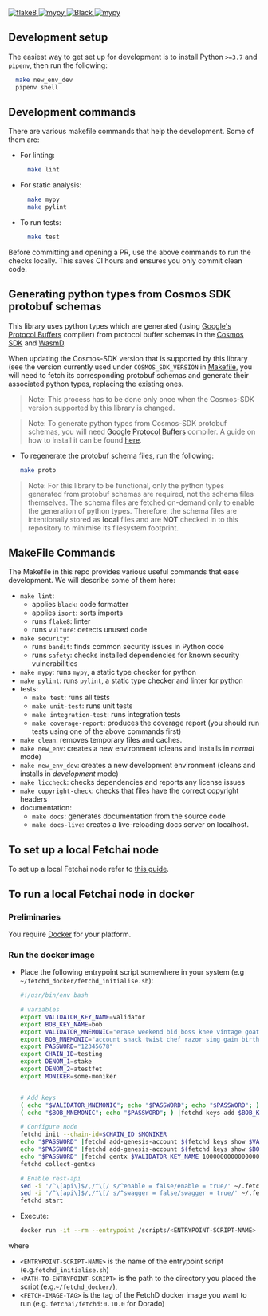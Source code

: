 [comment]: <> (  <a href="">)
[comment]: <> (    <img alt="Codecov" src="https://img.shields.io/codecov/c/github/fetchai/cosmpy">)
[comment]: <> (  </a>)

  <a href="https://img.shields.io/badge/lint-flake8-blueviolet">
    <img alt="flake8" src="https://img.shields.io/badge/lint-flake8-yellow" >
  </a>
  <a href="https://github.com/python/mypy">
    <img alt="mypy" src="https://img.shields.io/badge/static%20check-mypy-blue">
  </a>
  <a href="https://github.com/psf/black">
    <img alt="Black" src="https://img.shields.io/badge/code%20style-black-black">
  </a>
  <a href="https://github.com/PyCQA/bandit">
    <img alt="mypy" src="https://img.shields.io/badge/security-bandit-lightgrey">
  </a>

## Development setup

The easiest way to get set up for development is to install Python `>=3.7` and `pipenv`, then run the following:

```bash
  make new_env_dev
  pipenv shell
```

## Development commands

There are various makefile commands that help the development. Some of them are:

- For linting:

  ```bash
    make lint
  ```

- For static analysis:

  ```bash
    make mypy
    make pylint
  ```

- To run tests:

  ```bash
    make test
  ```
  
Before committing and opening a PR, use the above commands to run the checks locally. This saves CI hours and ensures you only commit clean code.

## Generating python types from Cosmos SDK protobuf schemas

This library uses python types which are generated (using [Google's Protocol Buffers](https://developers.google.com/protocol-buffers/) compiler) from protocol buffer schemas in the [Cosmos SDK](https://github.com/cosmos/cosmos-sdk) and [WasmD](https://github.com/CosmWasm/wasmd).

When updating the Cosmos-SDK version that is supported by this library (see the version currently used under `COSMOS_SDK_VERSION` in [Makefile](Makefile), you will need to fetch its corresponding protobuf schemas and generate their associated python types, replacing the existing ones.

> Note: This process has to be done only once when the Cosmos-SDK version supported by this library is changed.

> Note: To generate python types from Cosmos-SDK protobuf schemas, you will need [Google Protocol Buffers](https://developers.google.com/protocol-buffers/) compiler. A guide on how to install it can be found [here](https://fetchai.github.io/oef-sdk-python/user/install.html#protobuf-compiler).

- To regenerate the protobuf schema files, run the following:

  ```bash
  make proto
  ```

>Note: For this library to be functional, only the python types generated from protobuf schemas are required, not the schema files themselves.
> The schema files are fetched on-demand only to enable the generation of python types.
> Therefore, the schema files are intentionally stored as **local** files and are **NOT** checked in to this repository to minimise its filesystem footprint.

## MakeFile Commands

The Makefile in this repo provides various useful commands that ease development. We will describe some of them here:

- `make lint`:
  - applies `black`: code formatter
  - applies `isort`: sorts imports
  - runs `flake8`: linter
  - runs `vulture`: detects unused code
- `make security`:
  - runs `bandit`: finds common security issues in Python code
  - runs `safety`: checks installed dependencies for known security vulnerabilities
- `make mypy`: runs `mypy`, a static type checker for python
- `make pylint`: runs `pylint`, a static type checker and linter for python
- tests:
  - `make test`: runs all tests
  - `make unit-test`: runs unit tests
  - `make integration-test`: runs integration tests
  - `make coverage-report`: produces the coverage report (you should run tests using one of the above commands first)
- `make clean`: removes temporary files and caches.
- `make new_env`: creates a new environment (cleans and installs in _normal_ mode)
- `make new_env_dev`: creates a new development environment (cleans and installs in _development_ mode)
- `make liccheck`: checks dependencies and reports any license issues
- `make copyright-check`: checks that files have the correct copyright headers
- documentation:
  - `make docs`: generates documentation from the source code
  - `make docs-live`: creates a live-reloading docs server on localhost.

## To set up a local Fetchai node

To set up a local Fetchai node refer to [this guide](https://docs.fetch.ai/ledger_v2/single-node-network/).

## To run a local Fetchai node in docker

### Preliminaries

You require [Docker](https://docs.docker.com/get-docker/) for your platform.

### Run the docker image

- Place the following entrypoint script somewhere in your system (e.g `~/fetchd_docker/fetchd_initialise.sh`):

  ```bash
  #!/usr/bin/env bash

  # variables
  export VALIDATOR_KEY_NAME=validator
  export BOB_KEY_NAME=bob
  export VALIDATOR_MNEMONIC="erase weekend bid boss knee vintage goat syrup use tumble device album fortune water sweet maple kind degree toss owner crane half useless sleep"
  export BOB_MNEMONIC="account snack twist chef razor sing gain birth check identify unable vendor model utility fragile stadium turtle sun sail enemy violin either keep fiction"
  export PASSWORD="12345678"
  export CHAIN_ID=testing
  export DENOM_1=stake
  export DENOM_2=atestfet
  export MONIKER=some-moniker


  # Add keys
  ( echo "$VALIDATOR_MNEMONIC"; echo "$PASSWORD"; echo "$PASSWORD"; ) |fetchd keys add $VALIDATOR_KEY_NAME --recover
  ( echo "$BOB_MNEMONIC"; echo "$PASSWORD"; ) |fetchd keys add $BOB_KEY_NAME --recover

  # Configure node
  fetchd init --chain-id=$CHAIN_ID $MONIKER
  echo "$PASSWORD" |fetchd add-genesis-account $(fetchd keys show $VALIDATOR_KEY_NAME -a) 100000000000000000000000$DENOM_1
  echo "$PASSWORD" |fetchd add-genesis-account $(fetchd keys show $BOB_KEY_NAME -a) 100000000000000000000000$DENOM_2
  echo "$PASSWORD" |fetchd gentx $VALIDATOR_KEY_NAME 10000000000000000000000$DENOM_1 --chain-id $CHAIN_ID
  fetchd collect-gentxs

  # Enable rest-api
  sed -i '/^\[api\]$/,/^\[/ s/^enable = false/enable = true/' ~/.fetchd/config/app.toml
  sed -i '/^\[api\]$/,/^\[/ s/^swagger = false/swagger = true/' ~/.fetchd/config/app.toml
  fetchd start
  ```

- Execute:

  ```bash
  docker run -it --rm --entrypoint /scripts/<ENTRYPOINT-SCRIPT-NAME> -p 9090:9090 -p 1317:1317 --mount type=bind,source=<FULL-PATH-TO-ENTRYPOINT-SCRIPT>,destination=/scripts/ <FETCH-IMAGE-TAG>
  ```

where

- `<ENTRYPOINT-SCRIPT-NAME>` is the name of the entrypoint script (e.g.`fetchd_initialise.sh`)
- `<PATH-TO-ENTRYPOINT-SCRIPT>` is the path to the directory you placed the script (e.g.`~/fetchd_docker/`),
- `<FETCH-IMAGE-TAG>` is the tag of the FetchD docker image you want to run (e.g. `fetchai/fetchd:0.10.0` for Dorado)
